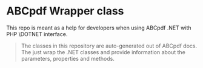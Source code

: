 # ABCpdf Wrapper class

This repo is meant as a help for developers when using ABCpdf .NET with PHP \DOTNET interface.

> The classes in this repository are auto-generated out of ABCpdf docs. The just wrap the .NET classes and provide
> information about the parameters, properties and methods.
